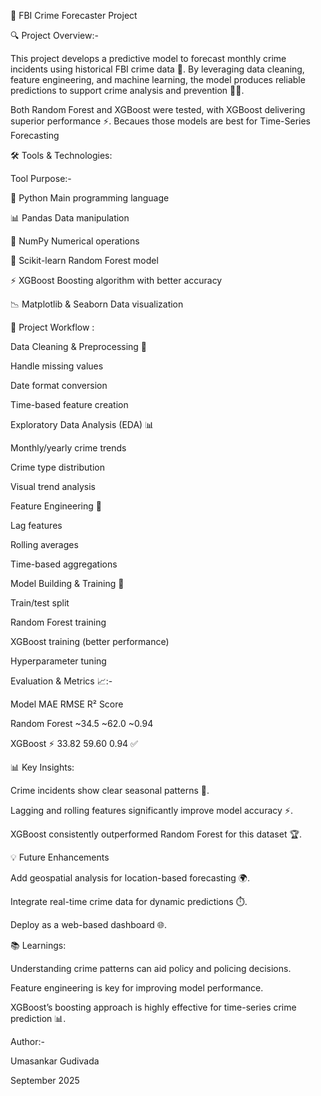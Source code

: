 🚨 FBI Crime Forecaster Project

🔍 Project Overview:-

This project develops a predictive model to forecast monthly crime incidents using historical FBI crime data 📅. By leveraging data cleaning, feature engineering, and machine learning, the model produces reliable predictions to support crime analysis and prevention 🕵️‍♂️.

Both Random Forest and XGBoost were tested, with XGBoost delivering superior performance ⚡. Becaues those models are best for Time-Series Forecasting

🛠️ Tools & Technologies:

Tool	Purpose:-

🐍 Python	Main programming language

📊 Pandas	Data manipulation

🔢 NumPy	Numerical operations

🧠 Scikit-learn	Random Forest model

⚡ XGBoost	Boosting algorithm with better accuracy

📉 Matplotlib & Seaborn	Data visualization

📌 Project Workflow :

Data Cleaning & Preprocessing 🧹

Handle missing values

Date format conversion

Time-based feature creation

Exploratory Data Analysis (EDA) 📊

Monthly/yearly crime trends

Crime type distribution

Visual trend analysis

Feature Engineering 🔧

Lag features

Rolling averages

Time-based aggregations

Model Building & Training 🤖

Train/test split

Random Forest training

XGBoost training (better performance)

Hyperparameter tuning

Evaluation & Metrics 📈:-

Model	              MAE	   RMSE	   R² Score

Random Forest	     ~34.5	 ~62.0	 ~0.94

XGBoost ⚡        	33.82	 59.60	 0.94 ✅


📊 Key Insights:

Crime incidents show clear seasonal patterns 📆.

Lagging and rolling features significantly improve model accuracy ⚡.

XGBoost consistently outperformed Random Forest for this dataset 🏆.


💡 Future Enhancements

Add geospatial analysis for location-based forecasting 🌍.

Integrate real-time crime data for dynamic predictions ⏱️.

Deploy as a web-based dashboard 🌐.

📚 Learnings:

Understanding crime patterns can aid policy and policing decisions.

Feature engineering is key for improving model performance.

XGBoost’s boosting approach is highly effective for time-series crime prediction 📊.

Author:-

Umasankar Gudivada

September 2025


